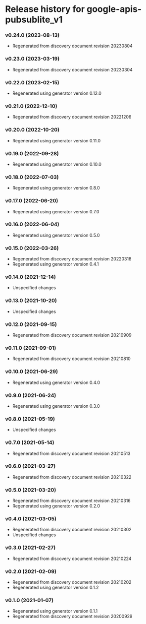 # Release history for google-apis-pubsublite_v1

### v0.24.0 (2023-08-13)

* Regenerated from discovery document revision 20230804

### v0.23.0 (2023-03-19)

* Regenerated from discovery document revision 20230304

### v0.22.0 (2023-02-15)

* Regenerated using generator version 0.12.0

### v0.21.0 (2022-12-10)

* Regenerated from discovery document revision 20221206

### v0.20.0 (2022-10-20)

* Regenerated using generator version 0.11.0

### v0.19.0 (2022-09-28)

* Regenerated using generator version 0.10.0

### v0.18.0 (2022-07-03)

* Regenerated using generator version 0.8.0

### v0.17.0 (2022-06-20)

* Regenerated using generator version 0.7.0

### v0.16.0 (2022-06-04)

* Regenerated using generator version 0.5.0

### v0.15.0 (2022-03-26)

* Regenerated from discovery document revision 20220318
* Regenerated using generator version 0.4.1

### v0.14.0 (2021-12-14)

* Unspecified changes

### v0.13.0 (2021-10-20)

* Unspecified changes

### v0.12.0 (2021-09-15)

* Regenerated from discovery document revision 20210909

### v0.11.0 (2021-09-01)

* Regenerated from discovery document revision 20210810

### v0.10.0 (2021-06-29)

* Regenerated using generator version 0.4.0

### v0.9.0 (2021-06-24)

* Regenerated using generator version 0.3.0

### v0.8.0 (2021-05-19)

* Unspecified changes

### v0.7.0 (2021-05-14)

* Regenerated from discovery document revision 20210513

### v0.6.0 (2021-03-27)

* Regenerated from discovery document revision 20210322

### v0.5.0 (2021-03-20)

* Regenerated from discovery document revision 20210316
* Regenerated using generator version 0.2.0

### v0.4.0 (2021-03-05)

* Regenerated from discovery document revision 20210302
* Unspecified changes

### v0.3.0 (2021-02-27)

* Regenerated from discovery document revision 20210224

### v0.2.0 (2021-02-09)

* Regenerated from discovery document revision 20210202
* Regenerated using generator version 0.1.2

### v0.1.0 (2021-01-07)

* Regenerated using generator version 0.1.1
* Regenerated from discovery document revision 20200929

